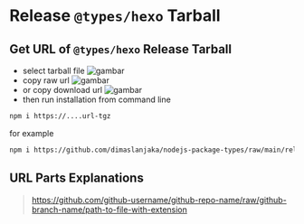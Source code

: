 # Release `@types/hexo` Tarball

## Get URL of `@types/hexo` Release Tarball
- select tarball file
![gambar](https://user-images.githubusercontent.com/12471057/203216375-8af4b5d9-00c2-40fb-8d3d-d220beaabd46.png)
- copy raw url
![gambar](https://user-images.githubusercontent.com/12471057/203216508-7590cbb9-a1ce-47d6-96ca-8d82149f0762.png)
- or copy download url
![gambar](https://user-images.githubusercontent.com/12471057/203216541-3807d2c3-5213-49f3-b93d-c626dbae3b2e.png)
- then run installation from command line
```bash
npm i https://....url-tgz
```
for example
```bash
npm i https://github.com/dimaslanjaka/nodejs-package-types/raw/main/release/nodejs-package-types.tgz
```

## URL Parts Explanations
> https://github.com/github-username/github-repo-name/raw/github-branch-name/path-to-file-with-extension